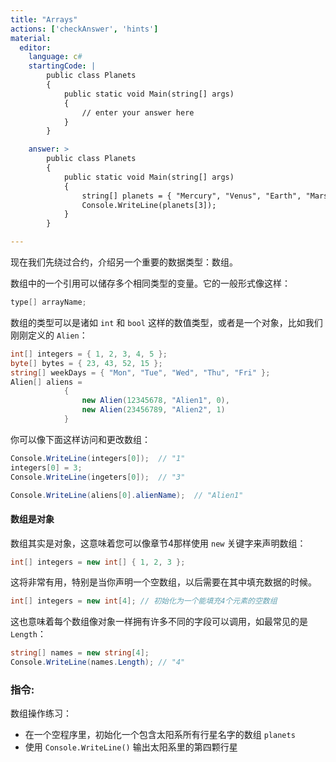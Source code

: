 ```yaml
---
title: "Arrays"
actions: ['checkAnswer', 'hints']
material: 
  editor:
    language: c#
    startingCode: |
        public class Planets
        {
            public static void Main(string[] args)
            {
                // enter your answer here
            }
        }

    answer: > 
        public class Planets
        {
            public static void Main(string[] args)
            {
                string[] planets = { "Mercury", "Venus", "Earth", "Mars", "Jupiter", "Saturn", "Uranus", "Neptune" }; 
                Console.WriteLine(planets[3]); 
            }
        }

---
```


现在我们先绕过合约，介绍另一个重要的数据类型：数组。

数组中的一个引用可以储存多个相同类型的变量。它的一般形式像这样：

```c#
type[] arrayName; 
```

数组的类型可以是诸如 `int` 和 `bool` 这样的数值类型，或者是一个对象，比如我们刚刚定义的 `Alien`：

```c#
int[] integers = { 1, 2, 3, 4, 5 }; 
byte[] bytes = { 23, 43, 52, 15 }; 
string[] weekDays = { "Mon", "Tue", "Wed", "Thu", "Fri" }; 
Alien[] aliens = 
            {
                new Alien(12345678, "Alien1", 0), 
                new Alien(23456789, "Alien2", 1)
            }
```
你可以像下面这样访问和更改数组：

```c#
Console.WriteLine(integers[0]);  // "1"
integers[0] = 3; 
Console.WriteLine(ingeters[0]);  // "3"

Console.WriteLine(aliens[0].alienName);  // "Alien1"
```

#### 数组是对象

数组其实是对象，这意味着您可以像章节4那样使用 `new` 关键字来声明数组：

```c#
int[] integers = new int[] { 1, 2, 3 }; 
```
这将非常有用，特别是当你声明一个空数组，以后需要在其中填充数据的时候。

```c#
int[] integers = new int[4]; // 初始化为一个能填充4个元素的空数组
```

这也意味着每个数组像对象一样拥有许多不同的字段可以调用，如最常见的是 `Length`：

```c#
string[] names = new string[4]; 
Console.WriteLine(names.Length); // "4"
```

### 指令: 

数组操作练习： 

- 在一个空程序里，初始化一个包含太阳系所有行星名字的数组 `planets`
- 使用 `Console.WriteLine()` 输出太阳系里的第四颗行星
